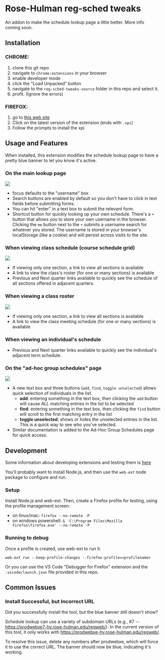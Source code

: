 # Rose-Hulman reg-sched tweaks
An addon to make the schedule lookup page a little better.  More info coming soon.

## Installation

### CHROME:
1. clone this git repo
2. navigate to `chrome:extensions` in your browser
3. enable developer mode
4. click the "Load Unpacked" button
5. navigate to the `reg-sched-tweaks-source` folder in this repo and select it.
6. profit.  (Ignore the errors)

### FIREFOX:
1. go to [this web site](https://www.rose-hulman.edu/~stammsl/rst)
2. Click on the latest version of the extension (ends with `.xpi`)
3. Follow the prompts to install the xpi

## Usage and Features

When installed, this extension modifies the schedule lookup page to have a pretty blue banner to let you know it's active.

### On the main lookup page
<img src="docs/main-page-buttons.png">

* focus defaults to the "username" box
* Search buttons are enabled by default so you don't have to click in text fields before submitting forms.
* You can hit "enter" in a text box to submit the relevant form.
* Shortcut button for quickly looking up your own schedule.  There's a `+` button that allows you to store your own username in the browser. Clicking the `me` button next to the `+` submits a username search for whatever you stored.  The username is stored in your browser's localStorage (like a cookie) and will persist across visits to the site.

### When viewing class schedule (course schedule grid)
<img src="docs/all-sections-grid-additions.png">

* If viewing only one section, a link to view all sections is available
* A link to view the class's roster (for one or many sections) is available
* Previous and Next quarter links available to quickly see the schedule of all sections offered in adjacent quarters.

### When viewing a class roster
<img src="docs/single-section-additions.png">

* If viewing only one section, a link to view all sections is available
* A link to view the class meeting schedule (for one or many sections) is available

### When viewing an individual's schedule
* Previous and Next quarter links available to quickly see the individual's adjacent term schedule.

### On the "ad-hoc group schedules" page
<img src="docs/adhoc-schedule-additions.png">

* A new text box and three buttons (`add`, `find`, `toggle unselected`) allows quick selection of individuals in the list.
  - **add**: entering something in the text box, then clicking the `add` button will cause *ALL* matching entries in the list to be selected
  - **find**: entering something in the text box, then clicking the `find` button will scroll to the first matching entry in the list
  - **toggle unselected**: shows or hides the unselected entries in the list.  This is a quick way to see who you've selected.
* Similar documentation is added to the Ad-Hoc Group Schedules page for quick access.

## Development
Some information about developing extensions and testing them is [here](https://extensionworkshop.com/documentation/develop/getting-started-with-web-ext/#testing-out-an-extension)

You'll probably want to install Node.js, and then use the `web-ext` node package to configure and run.

### Setup
Install Node.js and web-ext.  Then, create a Firefox profile for testing, using the profile management screen:

- on linux/mac: `firefox --no-remote -P`
- on windows powershell: `& 'C:\Program Files\Mozilla Firefox\firefox.exe' --no-remote -P`

### Running to debug
Once a profile is created, use web-ext to run it:
```
web-ext run --keep-profile-changes --firefox-profile=<profilename>
```

Or you can use the VS Code "Debugger for Firefox" extension and the `.vscode/launch.json` file provided in this repo.

## Common Issues

### Install Successful, but Incorrect URL
Did you successfully install the tool, but the blue banner still doesn't show?

Schedule lookup can use a variety of subdomain URLs (e.g., #7 -- https://prodwebxe7-hv.rose-hulman.edu/regweb/). In the current version of this tool, it only works with https://prodwebxe-hv.rose-hulman.edu/regweb/. 

To resolve this issue, delete any numbers after prodwebxe, which will force it to use the correct URL. The banner should now be blue, indicating it's working. 
